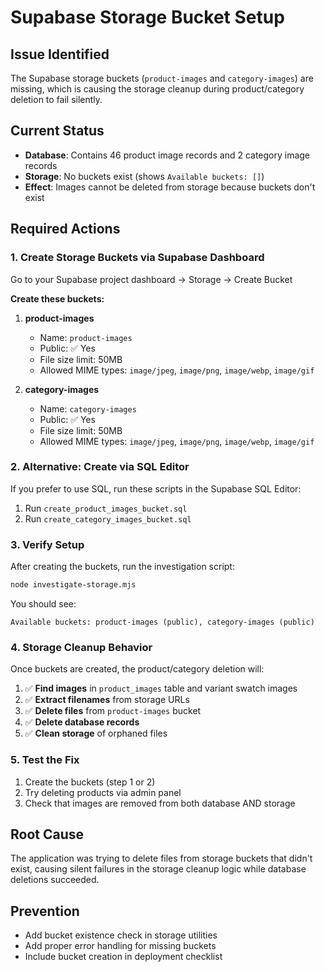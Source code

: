 # Supabase Storage Bucket Setup

## Issue Identified
The Supabase storage buckets (`product-images` and `category-images`) are missing, which is causing the storage cleanup during product/category deletion to fail silently.

## Current Status
- **Database**: Contains 46 product image records and 2 category image records
- **Storage**: No buckets exist (shows `Available buckets: []`)
- **Effect**: Images cannot be deleted from storage because buckets don't exist

## Required Actions

### 1. Create Storage Buckets via Supabase Dashboard

Go to your Supabase project dashboard → Storage → Create Bucket

**Create these buckets:**

1. **product-images**
   - Name: `product-images`
   - Public: ✅ Yes
   - File size limit: 50MB
   - Allowed MIME types: `image/jpeg`, `image/png`, `image/webp`, `image/gif`

2. **category-images**
   - Name: `category-images` 
   - Public: ✅ Yes
   - File size limit: 50MB
   - Allowed MIME types: `image/jpeg`, `image/png`, `image/webp`, `image/gif`

### 2. Alternative: Create via SQL Editor

If you prefer to use SQL, run these scripts in the Supabase SQL Editor:

1. Run `create_product_images_bucket.sql`
2. Run `create_category_images_bucket.sql`

### 3. Verify Setup

After creating the buckets, run the investigation script:
```bash
node investigate-storage.mjs
```

You should see:
```
Available buckets: product-images (public), category-images (public)
```

### 4. Storage Cleanup Behavior

Once buckets are created, the product/category deletion will:

1. ✅ **Find images** in `product_images` table and variant swatch images
2. ✅ **Extract filenames** from storage URLs 
3. ✅ **Delete files** from `product-images` bucket
4. ✅ **Delete database records**
5. ✅ **Clean storage** of orphaned files

### 5. Test the Fix

1. Create the buckets (step 1 or 2)
2. Try deleting products via admin panel
3. Check that images are removed from both database AND storage

## Root Cause
The application was trying to delete files from storage buckets that didn't exist, causing silent failures in the storage cleanup logic while database deletions succeeded.

## Prevention
- Add bucket existence check in storage utilities
- Add proper error handling for missing buckets
- Include bucket creation in deployment checklist
